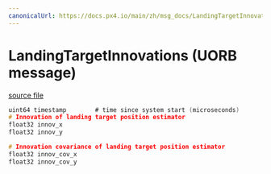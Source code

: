 ```yaml
---
canonicalUrl: https://docs.px4.io/main/zh/msg_docs/LandingTargetInnovations
---
```


# LandingTargetInnovations (UORB message)



[source file](https://github.com/PX4/PX4-Autopilot/blob/release/1.14/msg/LandingTargetInnovations.msg)

```c
uint64 timestamp        # time since system start (microseconds)
# Innovation of landing target position estimator
float32 innov_x
float32 innov_y

# Innovation covariance of landing target position estimator
float32 innov_cov_x
float32 innov_cov_y

```
